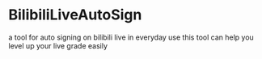 # BilibiliLiveAutoSign
a tool for auto signing on bilibili live in everyday
use this tool can help you level up your live grade easily 
